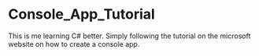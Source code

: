 # Console_App_Tutorial
This is me learning C# better. Simply following the tutorial on the microsoft website on how to create a console app.
